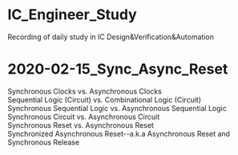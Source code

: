 # IC_Engineer_Study
 Recording of daily study in IC Design&Verification&Automation
# 2020-02-15_Sync_Async_Reset
 Synchronous Clocks vs. Asynchronous Clocks  
 Sequential Logic (Circuit) vs. Combinational Logic (Circuit)  
 Synchronous Sequential Logic vs. Asynchronous Sequential Logic  
 Synchronous Circuit vs. Asynchronous Circuit  
 Synchronous Reset vs. Asynchronous Reset   
 Synchronized Asynchronous Reset--a.k.a Asynchronous Reset and Synchronous Release  
 
